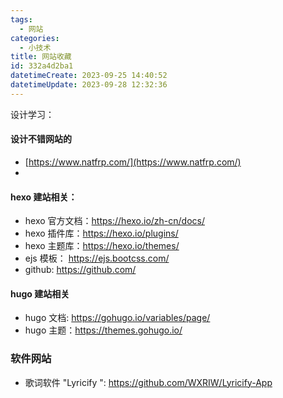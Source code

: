 ```yaml
---
tags:
  - 网站
categories:
  - 小技术
title: 网站收藏
id: 332a4d2ba1
datetimeCreate: 2023-09-25 14:40:52
datetimeUpdate: 2023-09-28 12:32:36
---
```




设计学习：

#### 设计不错网站的

- [https://www.natfrp.com/](https://www.natfrp.com/)
- 

#### hexo 建站相关：

- hexo 官方文档：https://hexo.io/zh-cn/docs/
- hexo 插件库：https://hexo.io/plugins/
- hexo 主题库：https://hexo.io/themes/
- ejs 模板： https://ejs.bootcss.com/
- github: https://github.com/

#### hugo 建站相关

- hugo 文档: https://gohugo.io/variables/page/
- hugo 主题：https://themes.gohugo.io/

### 软件网站

- 歌词软件 "Lyricify ": https://github.com/WXRIW/Lyricify-App